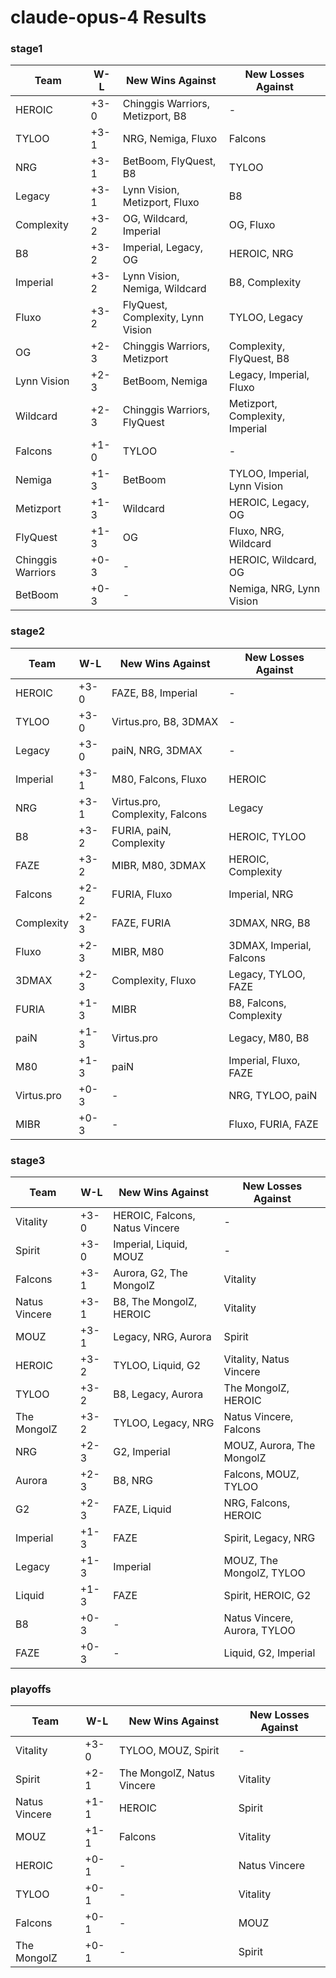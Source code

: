 # claude-opus-4 Results

### stage1

| Team | W-L | New Wins Against | New Losses Against |
|------|-----|-----------------|------------------|
| HEROIC | +3-0 | Chinggis Warriors, Metizport, B8 | - |
| TYLOO | +3-1 | NRG, Nemiga, Fluxo | Falcons |
| NRG | +3-1 | BetBoom, FlyQuest, B8 | TYLOO |
| Legacy | +3-1 | Lynn Vision, Metizport, Fluxo | B8 |
| Complexity | +3-2 | OG, Wildcard, Imperial | OG, Fluxo |
| B8 | +3-2 | Imperial, Legacy, OG | HEROIC, NRG |
| Imperial | +3-2 | Lynn Vision, Nemiga, Wildcard | B8, Complexity |
| Fluxo | +3-2 | FlyQuest, Complexity, Lynn Vision | TYLOO, Legacy |
| OG | +2-3 | Chinggis Warriors, Metizport | Complexity, FlyQuest, B8 |
| Lynn Vision | +2-3 | BetBoom, Nemiga | Legacy, Imperial, Fluxo |
| Wildcard | +2-3 | Chinggis Warriors, FlyQuest | Metizport, Complexity, Imperial |
| Falcons | +1-0 | TYLOO | - |
| Nemiga | +1-3 | BetBoom | TYLOO, Imperial, Lynn Vision |
| Metizport | +1-3 | Wildcard | HEROIC, Legacy, OG |
| FlyQuest | +1-3 | OG | Fluxo, NRG, Wildcard |
| Chinggis Warriors | +0-3 | - | HEROIC, Wildcard, OG |
| BetBoom | +0-3 | - | Nemiga, NRG, Lynn Vision |

### stage2

| Team | W-L | New Wins Against | New Losses Against |
|------|-----|-----------------|------------------|
| HEROIC | +3-0 | FAZE, B8, Imperial | - |
| TYLOO | +3-0 | Virtus.pro, B8, 3DMAX | - |
| Legacy | +3-0 | paiN, NRG, 3DMAX | - |
| Imperial | +3-1 | M80, Falcons, Fluxo | HEROIC |
| NRG | +3-1 | Virtus.pro, Complexity, Falcons | Legacy |
| B8 | +3-2 | FURIA, paiN, Complexity | HEROIC, TYLOO |
| FAZE | +3-2 | MIBR, M80, 3DMAX | HEROIC, Complexity |
| Falcons | +2-2 | FURIA, Fluxo | Imperial, NRG |
| Complexity | +2-3 | FAZE, FURIA | 3DMAX, NRG, B8 |
| Fluxo | +2-3 | MIBR, M80 | 3DMAX, Imperial, Falcons |
| 3DMAX | +2-3 | Complexity, Fluxo | Legacy, TYLOO, FAZE |
| FURIA | +1-3 | MIBR | B8, Falcons, Complexity |
| paiN | +1-3 | Virtus.pro | Legacy, M80, B8 |
| M80 | +1-3 | paiN | Imperial, Fluxo, FAZE |
| Virtus.pro | +0-3 | - | NRG, TYLOO, paiN |
| MIBR | +0-3 | - | Fluxo, FURIA, FAZE |

### stage3

| Team | W-L | New Wins Against | New Losses Against |
|------|-----|-----------------|------------------|
| Vitality | +3-0 | HEROIC, Falcons, Natus Vincere | - |
| Spirit | +3-0 | Imperial, Liquid, MOUZ | - |
| Falcons | +3-1 | Aurora, G2, The MongolZ | Vitality |
| Natus Vincere | +3-1 | B8, The MongolZ, HEROIC | Vitality |
| MOUZ | +3-1 | Legacy, NRG, Aurora | Spirit |
| HEROIC | +3-2 | TYLOO, Liquid, G2 | Vitality, Natus Vincere |
| TYLOO | +3-2 | B8, Legacy, Aurora | The MongolZ, HEROIC |
| The MongolZ | +3-2 | TYLOO, Legacy, NRG | Natus Vincere, Falcons |
| NRG | +2-3 | G2, Imperial | MOUZ, Aurora, The MongolZ |
| Aurora | +2-3 | B8, NRG | Falcons, MOUZ, TYLOO |
| G2 | +2-3 | FAZE, Liquid | NRG, Falcons, HEROIC |
| Imperial | +1-3 | FAZE | Spirit, Legacy, NRG |
| Legacy | +1-3 | Imperial | MOUZ, The MongolZ, TYLOO |
| Liquid | +1-3 | FAZE | Spirit, HEROIC, G2 |
| B8 | +0-3 | - | Natus Vincere, Aurora, TYLOO |
| FAZE | +0-3 | - | Liquid, G2, Imperial |

### playoffs

| Team | W-L | New Wins Against | New Losses Against |
|------|-----|-----------------|------------------|
| Vitality | +3-0 | TYLOO, MOUZ, Spirit | - |
| Spirit | +2-1 | The MongolZ, Natus Vincere | Vitality |
| Natus Vincere | +1-1 | HEROIC | Spirit |
| MOUZ | +1-1 | Falcons | Vitality |
| HEROIC | +0-1 | - | Natus Vincere |
| TYLOO | +0-1 | - | Vitality |
| Falcons | +0-1 | - | MOUZ |
| The MongolZ | +0-1 | - | Spirit |

